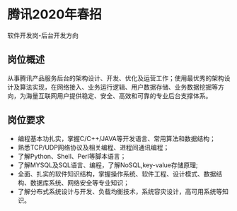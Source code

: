 # 腾讯2020年春招
软件开发岗-后台开发方向
## 岗位概述
从事腾讯产品服务后台的架构设计、开发、优化及运营工作；使用最优秀的架构设计及算法实现，在网络接入、业务运行逻辑、用户数据存储、业务数据挖掘等方向，为海量互联网用户提供稳定、安全、高效和可靠的专业后台支撑体系。
##  岗位要求
* 编程基本功扎实，掌握C/C++/JAVA等开发语言、常用算法和数据结构；
* 熟悉TCP/UDP网络协议及相关编程、进程间通讯编程；
* 了解Python、Shell、Perl等脚本语言；
* 了解MYSQL及SQL语言、编程，了解NoSQL,key-value存储原理;
* 全面、扎实的软件知识结构，掌握操作系统、软件工程、设计模式、数据结构、数据库系统、网络安全等专业知识；
* 了解分布式系统设计与开发、负载均衡技术，系统容灾设计，高可用系统等知识。